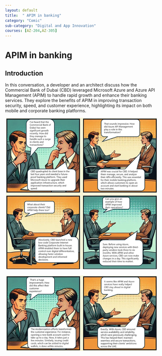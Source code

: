 ```yaml
---
layout: default
title:  " APIM in banking"
category: "Comic"
sub-category: "Digital and App Innovation"
courses: [AZ-204,AZ-305]
---
```

# APIM in banking

## Introduction
In this conversation, a developer and an architect discuss how the Commercial Bank of Dubai (CBD) leveraged Microsoft Azure and Azure API Management (APIM) to handle rapid growth and enhance their banking services. They explore the benefits of APIM in improving transaction security, speed, and customer experience, highlighting its impact on both mobile and corporate banking platforms.

![img](./images/apim1.jpg)

![img](./images/apim2.jpg)
